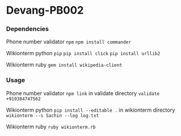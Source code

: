 # Devang-PB002
### Dependencies
Phone number validator
`npm`
`npm install commander`

Wikionterm python
`pip`
`pip install click`
`pip install urllib2`

Wikionterm ruby
`gem install wikipedia-client`

### Usage
Phone number validator
`npm link` in validate directory
`validate +919384747562`

Wikionterm python
`pip install --editable .` in wikionterm directory
`wikionterm --s Sachin --log log.txt`

Wikionterm ruby
`ruby wikionterm.rb`
